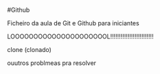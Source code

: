 #Github

Ficheiro da aula de Git e Github para iniciantes

LOOOOOOOOOOOOOOOOOOOOOL!!!!!!!!!!!!!!!!!!!!!!!!!

clone (clonado) 


ouutros problmeas pra resolver
